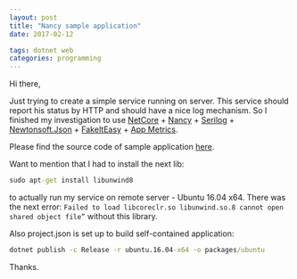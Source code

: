 ```yaml
---
layout: post
title: "Nancy sample application"
date: 2017-02-12

tags: dotnet web
categories: programming
---
```

Hi there, 

Just trying to create a simple service running on server. This service should report his status by HTTP and should have a nice log mechanism. So I finished my investigation to use [NetCore](https://www.microsoft.com/net/core) + [Nancy](http://nancyfx.org/) + [Serilog](https://serilog.net/) + [Newtonsoft.Json](http://www.newtonsoft.com/json) + [FakeItEasy](https://github.com/FakeItEasy/FakeItEasy) + [App Metrics](https://github.com/alhardy/AppMetrics).

Please find the source code of sample application [here](https://github.com/eapyl/nancy-netcore-sample).

Want to mention that I had to install the next lib:

```bat
sudo apt-get install libunwind8
```

to actually run my service on remote server - Ubuntu 16.04 x64. There was the next error: `Failed to load libcoreclr.so libunwind.so.8 cannot open shared object file”` without this library.

Also project.json is set up to build self-contained application:

```bat
dotnet publish -c Release -r ubuntu.16.04-x64 -o packages/ubuntu
```

Thanks.